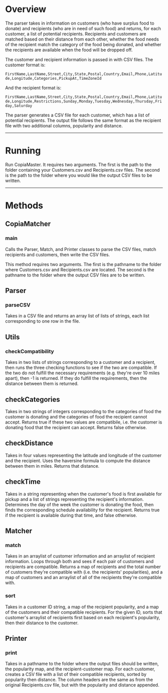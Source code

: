 # Overview

The parser takes in information on customers (who have surplus food to donate) and recipients (who are in need of such food) and returns, for each customer, a list of potential recipients. Recipients and customers are matched based on their distance from each other, whether the food needs of the recipient match the category of the food being donated, and whether the recipients are available when the food will be dropped off.

The customer and recipient information is passed in with CSV files. The customer format is:

```FirstName,LastName,Street,City,State,Postal,Country,Email,Phone,Latitude,Longitude,Categories,PickupAt,TimeZoneId```

And the recipient format is:

```FirstName,LastName,Street,City,State,Postal,Country,Email,Phone,Latitude,Longitude,Restrictions,Sunday,Monday,Tuesday,Wednesday,Thursday,Friday,Saturday```

The parser generates a CSV file for each customer, which has a list of potential recipients. The output file follows the same format as the recipient file with two additional columns, popularity and distance.

---

# Running

Run CopiaMaster. It requires two arguments. The first is the path to the folder containing your Customers.csv and Recipients.csv files. The second is the path to the folder where you would like the output CSV files to be written.

---

# Methods

## CopiaMatcher

### main

Calls the Parser, Match, and Printer classes to parse the CSV files,  match recipients and customers, then write the CSV files.

This method requires two arguments. The first is the pathname to the folder where Customers.csv and Recipients.csv are located. The second is the pathname to the folder where the output CSV files are to be written.

## Parser

### parseCSV

Takes in a CSV file and returns an array list of lists of strings, each list corresponding to one row in the file.

## Utils

### checkCompatibility

Takes in two lists of strings corresponding to a customer and a recipient, then runs the three checking functions to see if the two are compatible. If the two do not fulfill the necessary requirements (e.g. they're over 10 miles apart), then -1 is returned. If they do fulfill the requirements, then the distance between them is returned.

## checkCategories

Takes in two strings of integers corresponding to the categories of food the customer is donating and the categories of food the recipient cannot accept. Returns true if these two values are compatibile, i.e. the customer is donating food that the recipient can accept. Returns false otherwise.

## checkDistance

Takes in four values representing the latitude and longitude of the customer and the recipient. Uses the haversine formula to compute the distance between them in miles. Returns that distance.

## checkTime

Takes in a string representing when the customer's food is first available for pickup and a list of strings representing the recipient's information. Determines the day of the week the customer is donating the food, then finds the corresponding schedule availability for the recipient. Returns true if the recipient is available during that time, and false otherwise.

## Matcher

### match

Takes in an arraylist of customer information and an arraylist of recipient information. Loops through both and sees if each pair of customers and recipients are compatible. Returns a map of recipients and the total number of customers they're compatible with (i.e. the recipients' popularities), and a map of customers and an arraylist of all of the recipients they're compatible with.

### sort

Takes in a customer ID string, a map of the recipient popularity, and a map of the customers and their compatible recipients. For the given ID, sorts that customer's arraylist of recipients first based on each recipient's popularity, then their distance to the customer.

## Printer

### print

Takes in a pathname to the folder where the output files should be written, the popularity map, and the recipient-customer map. For each customer, creates a CSV file with a list of their compatible recipients, sorted by popularity then distance. The column headers are the same as from the original Recipients.csv file, but with the popularity and distance appended. 
